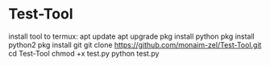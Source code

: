 # Test-Tool

install tool to termux:
apt update
apt upgrade
pkg install python
pkg install python2
pkg install git 
git clone https://github.com/monaim-zel/Test-Tool.git
cd Test-Tool
chmod +x test.py
python test.py
